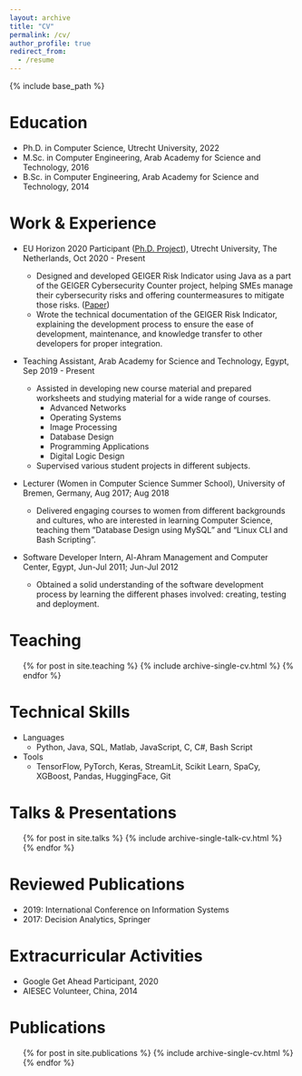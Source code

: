 ```yaml
---
layout: archive
title: "CV"
permalink: /cv/
author_profile: true
redirect_from:
  - /resume
---
```


{% include base_path %}

Education
======
* Ph.D. in Computer Science, Utrecht University, 2022
* M.Sc. in Computer Engineering, Arab Academy for Science and Technology, 2016
* B.Sc. in Computer Engineering, Arab Academy for Science and Technology, 2014

Work & Experience
======
* EU Horizon 2020 Participant ([Ph.D. Project](https://project.cyber-geiger.eu/)), Utrecht University, The Netherlands, Oct 2020 - Present
  * Designed and developed GEIGER Risk Indicator using Java as a part of the GEIGER Cybersecurity Counter project, helping SMEs manage their cybersecurity risks and offering countermeasures to mitigate those risks. ([Paper](https://dl.acm.org/doi/10.1145/3465481.3469199))
  * Wrote the technical documentation of the GEIGER Risk Indicator, explaining the development process to ensure the ease of development, maintenance, and knowledge transfer to other developers for proper integration.

* Teaching Assistant, Arab Academy for Science and Technology, Egypt, Sep 2019 - Present
  * Assisted in developing new course material and prepared worksheets and studying material for a wide range of courses.
    * Advanced Networks
    * Operating Systems
    * Image Processing
    * Database Design
    * Programming Applications
    * Digital Logic Design
  * Supervised various student projects in different subjects.

* Lecturer (Women in Computer Science Summer School), University of Bremen, Germany, Aug 2017; Aug 2018
  * Delivered engaging courses to women from different backgrounds and cultures, who are interested in learning Computer Science, teaching them “Database Design using MySQL” and “Linux CLI and Bash Scripting”.

* Software Developer Intern, Al-Ahram Management and Computer Center, Egypt, Jun-Jul 2011; Jun-Jul 2012
  * Obtained a solid understanding of the software development process by learning the different phases involved: creating, testing and deployment.

Teaching
======
  <ul>{% for post in site.teaching %}
    {% include archive-single-cv.html %}
  {% endfor %}</ul>

Technical Skills
======
* Languages
  * Python, Java, SQL, Matlab, JavaScript, C, C#, Bash Script
* Tools
  * TensorFlow, PyTorch, Keras, StreamLit, Scikit Learn, SpaCy, XGBoost, Pandas, HuggingFace, Git

Talks & Presentations
======
  <ul>{% for post in site.talks %}
    {% include archive-single-talk-cv.html %}
  {% endfor %}</ul>

Reviewed Publications
======
* 2019: International Conference on Information Systems
* 2017: Decision Analytics, Springer

Extracurricular Activities
======
* Google Get Ahead Participant, 2020
* AIESEC Volunteer, China, 2014

Publications
======
  <ul>{% for post in site.publications %}
    {% include archive-single-cv.html %}
  {% endfor %}</ul>
